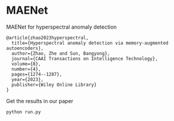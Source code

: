# MAENet
MAENet for hyperspectral anomaly detection 

~~~
@article{zhao2023hyperspectral,
  title={Hyperspectral anomaly detection via memory-augmented autoencoders},
  author={Zhao, Zhe and Sun, Bangyong},
  journal={CAAI Transactions on Intelligence Technology},
  volume={8},
  number={4},
  pages={1274--1287},
  year={2023},
  publisher={Wiley Online Library}
}

~~~
Get the results in our paper
~~~
python run.py
~~~
